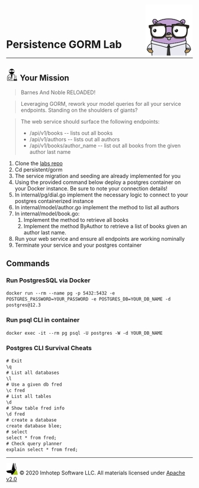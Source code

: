 <img src="../../assets/gophernand.png" align="right" width="128" height="auto"/>

<br/>
<br/>
<br/>

# Persistence GORM Lab

---
## <img src="../../assets/lab.png" width="auto" height="32"/> Your Mission

> Barnes And Noble RELOADED!

> Leveraging GORM, rework your model queries for all your service endpoints.
> Standing on the shoulders of giants?

> The web service should surface the following endpoints:
>  * /api/v1/books -- lists out all books
>  * /api/v1/authors -- lists out all authors
>  * /api/v1/books/author_name -- list out all books from the given author last name

1. Clone the [labs repo](https://github.com/gopherland/target_labs)
2. Cd persistent/gorm
3. The service migration and seeding are already implemented for you
4. Using the provided command below deploy a postgres container on your Docker instance. Be sure to note your connection details!
5. In internal/pg/dial.go implement the necessary logic to connect to your postgres containerized instance
6. In internal/model/author.go implement the method to list all authors
7. In internal/model/book.go:
   1. Implement the method to retrieve all books
   2. Implement the method ByAuthor to retrieve a list of books given an author last name.
8. Run your web service and ensure all endpoints are working nominally
9. Terminate your service and your postgres container

## Commands

### Run PostgresSQL via Docker

```shell
docker run --rm --name pg -p 5432:5432 -e POSTGRES_PASSWORD=YOUR_PASSWORD -e POSTGRES_DB=YOUR_DB_NAME -d postgres@12.3
```

### Run psql CLI in container

```shell
docker exec -it --rm pg psql -U postgres -W -d YOUR_DB_NAME
```

### Postgres CLI Survival Cheats

```shell
# Exit
\q
# List all databases
\l
# Use a given db fred
\c fred
# List all tables
\d
# Show table fred info
\d fred
# create a database
create database blee;
# select
select * from fred;
# Check query planner
explain select * from fred;
```

---
<img src="../../assets/imhotep_logo.png" width="32" height="auto"/> © 2020 Imhotep Software LLC.
All materials licensed under [Apache v2.0](http://www.apache.org/licenses/LICENSE-2.0)
